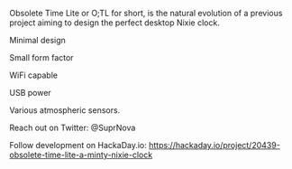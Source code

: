Obsolete Time Lite or O;TL for short, is the natural evolution of a previous project aiming to design the perfect desktop Nixie clock. 

 Minimal design
 
 Small form factor 
 
 WiFi capable 
 
 USB power 
 
 Various atmospheric sensors. 



Reach out on Twitter: 
@SuprNova

Follow development on HackaDay.io:
https://hackaday.io/project/20439-obsolete-time-lite-a-minty-nixie-clock
